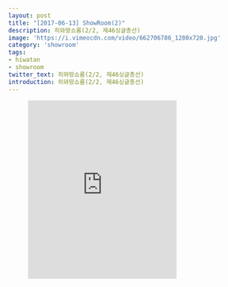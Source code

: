 ```yaml
---
layout: post
title: "[2017-06-13] ShowRoom(2)"
description: 히와땅쇼룸(2/2, 제46싱글총선)
image: 'https://i.vimeocdn.com/video/662706786_1280x720.jpg'
category: 'showroom'
tags:
- hiwatan
- showroom
twitter_text: 히와땅쇼룸(2/2, 제46싱글총선)
introduction: 히와땅쇼룸(2/2, 제46싱글총선)
---
```

<figure class="video_container">
<iframe src="https://player.vimeo.com/video/239670993" height="360" frameborder="0" webkitallowfullscreen mozallowfullscreen allowfullscreen></iframe>
</figure>
